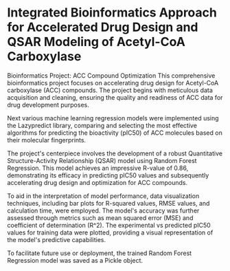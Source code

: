 # Integrated Bioinformatics Approach for Accelerated Drug Design and QSAR Modeling of Acetyl-CoA Carboxylase


Bioinformatics Project: ACC Compound Optimization
This comprehensive bioinformatics project focuses on accelerating drug design for Acetyl-CoA carboxylase (ACC) compounds. The project begins with meticulous data acquisition and cleaning, ensuring the quality and readiness of ACC data for drug development purposes.

Next various machine learning regression models were implemented using the Lazypredict library, comparing and selecting the most effective algorithms for predicting the bioactivity (pIC50) of ACC molecules based on their molecular fingerprints.

The project's centerpiece involves the development of a robust Quantitative Structure-Activity Relationship (QSAR) model using Random Forest Regression. This model achieves an impressive R-value of 0.86, demonstrating its efficacy in predicting pIC50 values and subsequently accelerating drug design and optimization for ACC compounds.

To aid in the interpretation of model performance, data visualization techniques, including bar plots for R-squared values, RMSE values, and calculation time, were employed. The model's accuracy was further assessed through metrics such as mean squared error (MSE) and coefficient of determination (R^2). The experimental vs predicted pIC50 values for training data were plotted, providing a visual representation of the model's predictive capabilities.

To facilitate future use or deployment, the trained Random Forest Regression model was saved as a Pickle object. 







